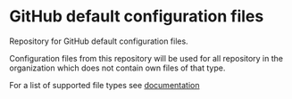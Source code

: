 # GitHub default configuration files

Repository for GitHub default configuration files.

Configuration files from this repository will be used for all repository in the organization which does not contain own files of that type.

For a list of supported file types see [documentation](https://docs.github.com/en/free-pro-team@latest/github/building-a-strong-community/creating-a-default-community-health-file#supported-file-types)